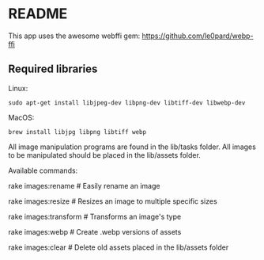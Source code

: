 # README

This app uses the awesome webffi gem: https://github.com/le0pard/webp-ffi

## Required libraries
Linux:

```sudo apt-get install libjpeg-dev libpng-dev libtiff-dev libwebp-dev```

MacOS:

```brew install libjpg libpng libtiff webp```

All image manipulation programs are found in the lib/tasks folder.
All images to be manipulated should be placed in the lib/assets folder.

Available commands:

rake images:rename                      # Easily rename an image

rake images:resize                      # Resizes an image to multiple specific sizes

rake images:transform                   # Transforms an image's type

rake images:webp                        # Create .webp versions of assets

rake images:clear                       # Delete old assets placed in the lib/assets folder